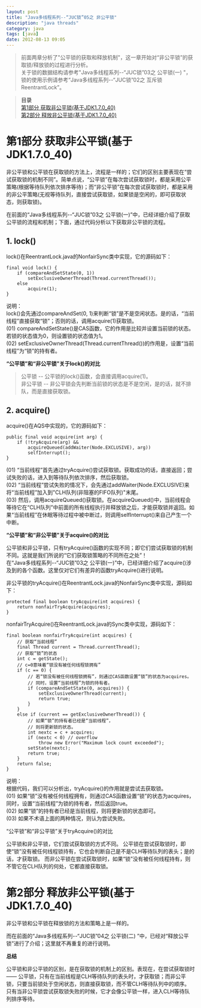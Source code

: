 ```yaml
---
layout: post
title: "Java多线程系列--“JUC锁”05之 非公平锁"
description: "java threads"
category: java
tags: [java]
date: 2012-08-13 09:05
---
```

 
> 前面两章分析了"公平锁的获取和释放机制"，这一章开始对“非公平锁”的获取锁/释放锁的过程进行分析。  
关于锁的数据结构请参考"Java多线程系列--“JUC锁”03之 公平锁(一) "，锁的使用示例请参考“Java多线程系列--“JUC锁”02之 互斥锁ReentrantLock”。

> **目录**  
[第1部分 获取非公平锁(基于JDK1.7.0_40)](#anchor1)  
[第2部分 释放非公平锁(基于JDK1.7.0_40)](#anchor2)  


 
<a name="anchor1"></a>
# 第1部分 获取非公平锁(基于JDK1.7.0_40)

非公平锁和公平锁在获取锁的方法上，流程是一样的；它们的区别主要表现在“尝试获取锁的机制不同”。简单点说，“公平锁”在每次尝试获取锁时，都是采用公平策略(根据等待队列依次排序等待)；而“非公平锁”在每次尝试获取锁时，都是采用的非公平策略(无视等待队列，直接尝试获取锁，如果锁是空闲的，即可获取状态，则获取锁)。

在前面的“Java多线程系列--“JUC锁”03之 公平锁(一)”中，已经详细介绍了获取公平锁的流程和机制；下面，通过代码分析以下获取非公平锁的流程。

 

## 1. lock()

lock()在ReentrantLock.java的NonfairSync类中实现，它的源码如下：

    final void lock() {
        if (compareAndSetState(0, 1))
            setExclusiveOwnerThread(Thread.currentThread());
        else
            acquire(1);
    }

说明：  
lock()会先通过compareAndSet(0, 1)来判断“锁”是不是空闲状态。是的话，“当前线程”直接获取“锁”；否则的话，调用acquire(1)获取锁。  
(01) compareAndSetState()是CAS函数，它的作用是比较并设置当前锁的状态。若锁的状态值为0，则设置锁的状态值为1。  
(02) setExclusiveOwnerThread(Thread.currentThread())的作用是，设置“当前线程”为“锁”的持有者。

**“公平锁”和“非公平锁”关于lock()的对比**

> 公平锁   -- 公平锁的lock()函数，会直接调用acquire(1)。  
非公平锁 -- 非公平锁会先判断当前锁的状态是不是空闲，是的话，就不排队，而是直接获取锁。

 

## 2. acquire()

acquire()在AQS中实现的，它的源码如下：

    public final void acquire(int arg) {
        if (!tryAcquire(arg) &&
            acquireQueued(addWaiter(Node.EXCLUSIVE), arg))
            selfInterrupt();
    }

(01) “当前线程”首先通过tryAcquire()尝试获取锁。获取成功的话，直接返回；尝试失败的话，进入到等待队列依次排序，然后获取锁。  
(02) “当前线程”尝试失败的情况下，会先通过addWaiter(Node.EXCLUSIVE)来将“当前线程”加入到"CLH队列(非阻塞的FIFO队列)"末尾。  
(03) 然后，调用acquireQueued()获取锁。在acquireQueued()中，当前线程会等待它在“CLH队列”中前面的所有线程执行并释放锁之后，才能获取锁并返回。如果“当前线程”在休眠等待过程中被中断过，则调用selfInterrupt()来自己产生一个中断。

**“公平锁”和“非公平锁”关于acquire()的对比**

公平锁和非公平锁，只有tryAcquire()函数的实现不同；即它们尝试获取锁的机制不同。这就是我们所说的“它们获取锁策略的不同所在之处”！  
在“Java多线程系列--“JUC锁”03之 公平锁(一)”中，已经详细介绍了acquire()涉及到的各个函数。这里仅对它们有差异的函数tryAcquire()进行说明。

 

非公平锁的tryAcquire()在ReentrantLock.java的NonfairSync类中实现，源码如下：

    protected final boolean tryAcquire(int acquires) {
        return nonfairTryAcquire(acquires);
    }

nonfairTryAcquire()在ReentrantLock.java的Sync类中实现，源码如下：

    final boolean nonfairTryAcquire(int acquires) {
        // 获取“当前线程”
        final Thread current = Thread.currentThread();
        // 获取“锁”的状态
        int c = getState();
        // c=0意味着“锁没有被任何线程锁拥有”
        if (c == 0) {
            // 若“锁没有被任何线程锁拥有”，则通过CAS函数设置“锁”的状态为acquires。
            // 同时，设置“当前线程”为锁的持有者。
            if (compareAndSetState(0, acquires)) {
                setExclusiveOwnerThread(current);
                return true;
            }
        }
        else if (current == getExclusiveOwnerThread()) {
            // 如果“锁”的持有者已经是“当前线程”，
            // 则将更新锁的状态。
            int nextc = c + acquires;
            if (nextc < 0) // overflow
                throw new Error("Maximum lock count exceeded");
            setState(nextc);
            return true;
        }
        return false;
    }

说明：  
根据代码，我们可以分析出，tryAcquire()的作用就是尝试去获取锁。  
(01) 如果“锁”没有被任何线程拥有，则通过CAS函数设置“锁”的状态为acquires，同时，设置“当前线程”为锁的持有者，然后返回true。  
(02) 如果“锁”的持有者已经是当前线程，则将更新锁的状态即可。  
(03) 如果不术语上面的两种情况，则认为尝试失败。

“公平锁”和“非公平锁”关于tryAcquire()的对比

公平锁和非公平锁，它们尝试获取锁的方式不同。
公平锁在尝试获取锁时，即使“锁”没有被任何线程锁持有，它也会判断自己是不是CLH等待队列的表头；是的话，才获取锁。
而非公平锁在尝试获取锁时，如果“锁”没有被任何线程持有，则不管它在CLH队列的何处，它都直接获取锁。

 
<a name="anchor2"></a>
# 第2部分 释放非公平锁(基于JDK1.7.0_40)

非公平锁和公平锁在释放锁的方法和策略上是一样的。

而在前面的“Java多线程系列--“JUC锁”04之 公平锁(二) ”中，已经对“释放公平锁”进行了介绍；这里就不再重复的进行说明。

 

**总结**

公平锁和非公平锁的区别，是在获取锁的机制上的区别。表现在，在尝试获取锁时 —— 公平锁，只有在当前线程是CLH等待队列的表头时，才获取锁；而非公平锁，只要当前锁处于空闲状态，则直接获取锁，而不管CLH等待队列中的顺序。  
只有当非公平锁尝试获取锁失败的时候，它才会像公平锁一样，进入CLH等待队列排序等待。

 
